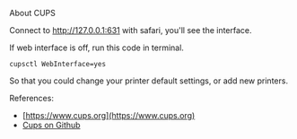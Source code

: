 About CUPS

Connect to http://127.0.0.1:631 with safari, you'll see the interface.

If web interface is off, run this code in terminal.

	cupsctl WebInterface=yes

So that you could change your printer default settings, or add new printers.

References:

* [https://www.cups.org](https://www.cups.org)
* [Cups on Github](https://github.com/apple/cups)
